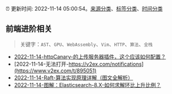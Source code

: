 :alarm_clock: 更新时间: 2022-11-14 05:00:54。[来源分类](../README.md)、[标签分类](../TAGS.md)、[时间分类](../TIMELINE.md)

## 前端进阶相关


> 关键字：`AST`、`GPU`、`WebAssembly`、`Vim`、`HTTP`、`算法`、`全栈`



- [2022-11-14-httpCanary-的上传服务器插件，这个应该如何配置？](https://www.v2ex.com/t/895086) 
- [2022-11-14-无法打开-https://v2ex.com/notifications](https://www.v2ex.com/t/895051) 
- [2022-11-14-Raft-算法实现原理详解（图文全解析）](https://toutiao.io/k/qlow8gy) 
- [2022-11-14-图解：Elasticsearch-8.X-如何求解环比上升比例？](https://toutiao.io/k/0t54zi8) 